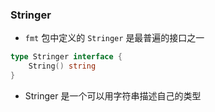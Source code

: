 ### Stringer
* `fmt` 包中定义的 `Stringer` 是最普遍的接口之一
```go
type Stringer interface {
    String() string
}
```

* Stringer 是一个可以用字符串描述自己的类型
